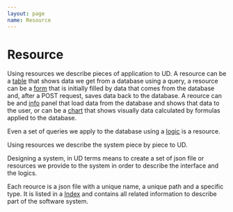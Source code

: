 ```yaml
---
layout: page
name: Resource
---
```


# Resource

Using resources we describe pieces of application to UD.
A resource can be a <a href="{{site.baseurl}}/docs/table-page">table</a> that shows data we get from a database using a query, a resource can be a <a href="{{site.baseurl}}/docs/form">form</a> that is initially filled by data that comes from the database and, after a POST request, saves data back to the database.
A reource can be and <a href="{{site.baseurl}}/docs/info">info</a> panel that load data from the database and shows that data to the user, or can be a <a href="{{site.baseurl}}/docs/chartjs">chart</a> that shows visually data calculated by formulas applied to the database. 

Even a set of queries we apply to the database using a <a href="{{site.baseurl}}/docs/logics">logic</a> is a resource.

Using resources we describe the system piece by piece to UD.

Designing a system, in UD terms means to create a set of json file or resources we provide to the system in order to describe the interface and the logics.

Each reource is a json file with a unique name, a unique path and a specific type. It is listed in a <a href="{{site.baseurl}}/docs/jsonindex">Index</a> and contains all related information to describe part of the software system.
